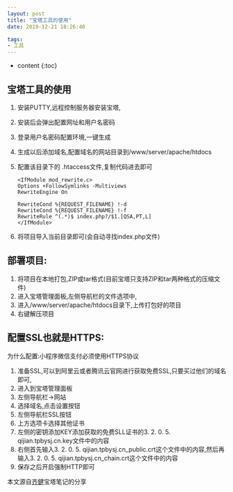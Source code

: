 ```yaml
---
layout: post
title: "宝塔工具的使用"
date: 2019-12-21 18:26:40

tags:
- 工具
---
```

* content
{:toc}

















## 宝塔工具的使用
1. 安装PUTTY,远程控制服务器安装宝塔,  
2. 安装后会弹出配置网址和用户名密码  
3. 登录用户名密码配置环境,一键生成  
4. 生成以后添加域名,配置域名的网站目录到/www/server/apache/htdocs  
5. 配置该目录下的 .htaccess文件,复制代码进去即可  
	```
	<IfModule mod_rewrite.c>  
	Options +FollowSymlinks -Multiviews  
	RewriteEngine On  
	  
	RewriteCond %{REQUEST_FILENAME} !-d  
	RewriteCond %{REQUEST_FILENAME} !-f  
	RewriteRule ^(.*)$ index.php?/$1.[QSA,PT,L]  
	</IfModule>  
	```
	
6. 将项目导入当前目录即可(会自动寻找index.php文件)  
  
  
## 部署项目:  
1. 将项目在本地打包,ZIP或tar格式(目前宝塔只支持ZIP和tar两种格式的压缩文件)  
2. 进入宝塔管理面板,左侧导航栏的文件选项中,  
3. 进入/www/server/apache/htdocs目录下,上传打包好的项目  
4. 右键解压项目  
  

## 配置SSL也就是HTTPS:  
为什么配置:小程序微信支付必须使用HTTPS协议  
1. 准备SSL,可以到阿里云或者腾讯云官网进行获取免费SSL,只要买过他们的域名即可,  
2. 进入到宝塔管理面板  
3. 左侧导航栏->网站  
4. 选择域名,点击设置按钮  
5. 左侧导航栏SSL按钮  
6. 上方选项卡选择其他证书  
7. 左侧的密钥添加KEY添加获取的免费SLL证书的3. 2. 0. 5. qijian.tpbysj.cn.key文件中的内容  
8. 右侧首先输入3. 2. 0. 5. qijian.tpbysj.cn_public.crt这个文件中的内容,然后再输入3. 2. 0. 5. qijian.tpbysj.cn_chain.crt这个文件中的内容  
9. 保存之后开启强制HTTP即可

本文源自[齐健](https://qijian160.github.io/)宝塔笔记的分享
